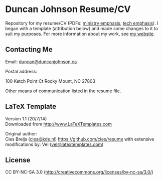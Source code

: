 # Duncan Johnson Resume/CV

Repository for my resume/CV (PDFs: [ministry emphasis](resume-ministry.pdf), [tech emphasis](resume-tech.pdf)). I began with a template (attribution below) and made some changes to it to suit my purposes. For more information about my work, see [my website](http://duncanjohnson.ca/).

## Contacting Me

Email: duncan@duncanjohnson.ca

Postal address:

100 Ketch Point Ct
Rocky Mount, NC 27803

Other means of communication listed in the resume file.

## LaTeX Template

Version 1.1 (20/7/14)  
Downloaded from <http://www.LaTeXTemplates.com>

Original author:  
Cies Breijs (cies@kde.nl) <https://github.com/cies/resume>
with extensive modifications by: Vel (vel@latextemplates.com)

## License

CC BY-NC-SA 3.0 (http://creativecommons.org/licenses/by-nc-sa/3.0/)